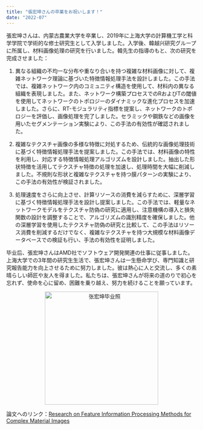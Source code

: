```yaml
---
title: "張宏坤さんの卒業をお祝いします！"
date: "2022-07"
---
```


張宏坤さんは、内蒙古農業大学を卒業し、2019年に上海大学の計算機工学と科学学院で学術的な修士研究生として入学しました。入学後、韓越兴研究グループに所属し、材料画像処理の研究を行いました。韓先生の指導のもと、次の研究を完成させました：

1. 異なる組織の不均一な分布や重なり合いを持つ複雑な材料画像に対して、複雑ネットワーク理論に基づいた特徴情報処理手法を設計しました。この手法では、複雑ネットワーク内のコミュニティ構造を使用して、材料内の異なる組織を表現しました。また、ネットワーク構築プロセスでのRおよびTの閾値を使用してネットワークのトポロジーのダイナミックな進化プロセスを加速しました。さらに、RT-モジュラリティ指標を提案し、ネットワークのトポロジーを評価し、画像処理を完了しました。セラミックや鋼鉄などの画像を用いたセグメンテーション実験により、この手法の有効性が確認されました。

2. 複雑なテクスチャ画像の多様な特徴に対処するため、伝統的な画像処理技術に基づく特徴情報処理手法を提案しました。この手法では、材料画像の特性を利用し、対応する特徴情報処理アルゴリズムを設計しました。抽出した形状特徴を活用してテクスチャ特徴の処理を加速し、処理時間を大幅に削減しました。不規則な形状と複雑なテクスチャを持つ膜パターンの実験により、この手法の有効性が検証されました。

3. 処理速度をさらに向上させ、計算リソースの消費を減らすために、深層学習に基づく特徴情報処理手法を設計し提案しました。この手法では、軽量なネットワークモデルをテクスチャ防偽の研究に適用し、注意機構の導入と損失関数の設計を調整することで、アルゴリズムの識別精度を確保しました。他の深層学習を使用したテクスチャ防偽の研究と比較して、この手法はリソース消費を削減するだけでなく、複雑なテクスチャを持つ大規模な材料画像データベースでの検証も行い、手法の有効性を証明しました。

毕业后、張宏坤さんはAMD社でソフトウェア開発関連の仕事に従事しました。上海大学での3年間の研究生生活で、張宏坤さんは一生懸命学び、専門知識と研究報告能力を向上させるために努力しました。彼は熱心に人と交流し、多くの素晴らしい師匠や友人を得ました。私たちは、張宏坤さんが将来の道のりで初心を忘れず、使命を心に留め、困難を乗り越え、努力を続けることを願っています。

<p align="center">
  <img src="/images/indexPic/2022/graduated/zhanghongkun.jpg" alt="张宏坤毕业照" style="width:300px;" />
</p>

論文へのリンク：[Research on Feature Information Processing Methods for Complex Material Images](/paper/2022/zhanghongkun_paper.pdf)